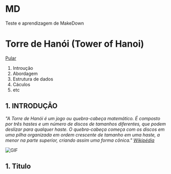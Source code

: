 # MD
Teste e aprendizagem de MakeDown

# Torre de Hanói (Tower of Hanoi)

[Pular](#titulo)

1. Introução
2. Abordagem
3. Estrutura de dados
4. Cáculos
5. etc

## 1. INTRODUÇÂO

*"A Torre de Hanói é um jogo ou quebra-cabeça matemático. É composto por três hastes e um número de discos de tamanhos diferentes, que podem deslizar para qualquer haste. O quebra-cabeça começa com os discos em uma pilha organizada em ordem crescente de tamanho em uma haste, a menor na parte superior, criando assim uma forma cônica." [Wikipédia](https://en.wikipedia.org/wiki/Tower_of_Hanoi)*

![GIF](https://media.giphy.com/media/rutTKcoKSCSYM/giphy.gif)

## 1. Titulo

